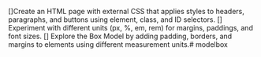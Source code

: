 []Create an HTML page with external CSS that applies styles to headers, paragraphs, and buttons using element, class, and ID selectors.
[] Experiment with different units (px, %, em, rem) for margins, paddings, and font sizes.
[] Explore the Box Model by adding padding, borders, and margins to elements using different measurement units.# modelbox
